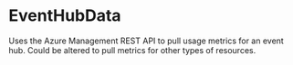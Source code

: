 # EventHubData
Uses the Azure Management REST API to pull usage metrics for an event hub. Could be altered to pull metrics for other types of resources.
